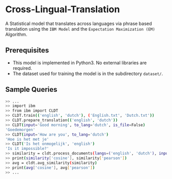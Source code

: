 # Cross-Lingual-Translation
A Statistical model that translates across languages via phrase based translation using the `IBM Model` and the `Expectation Maximization (EM)` Algorithm.

## Prerequisites
* This model is implemented in Python3. No external libraries are required.
* The dataset used for training the model is in the subdirectory `dataset/`.

## Sample Queries
```bash
>> ...
>> import ibm
>> from ibm import CLDT
>> CLDT.train(('english', 'dutch'), ('English.txt', 'Dutch.txt'))
>> CLDT.prepare_translation(('english', 'dutch')) 
>> CLDT(input='Good morning', to_lang='dutch', is_file=False)
'Goedemorgen'
>> CLDT(input='How are you', to_lang='dutch')
'Hoe is het met je'
>> CLDT('Is het onmogelijk', 'english')
'Is it impossible?'
>> similarity = cldt.process_documents(langs=('english', 'dutch'), input=('Test1.txt', 'Test2.txt'), output=('Op1.txt', 'Op2.txt'))
>> print(similarity['cosine'], similarity['pearson']) 
>> avg = cldt.avg_similarity(similarity)
>> print(avg['cosine'], avg['pearson'])
>> ...
```

